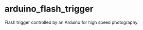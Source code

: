 arduino_flash_trigger
=====================

Flash trigger controlled by an Arduino for high speed photography.
